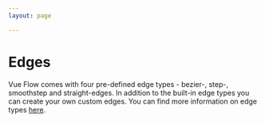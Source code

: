 ```yaml
---
layout: page

---
```


# Edges

Vue Flow comes with four pre-defined edge types - bezier-, step-, smoothstep and straight-edges.
In addition to the built-in edge types you can create your own custom edges. You can find more information on edge types [here](/guide/edge.html#default-edge-types).

<div class="mt-6">
  <client-only>
    <Suspense>
      <Repl example="edges"></Repl>
    </Suspense>
  </client-only>
</div>
